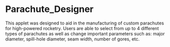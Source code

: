 # Parachute_Designer
This applet was designed to aid in the manufacturing of custom parachutes for high-powered rocketry. Users are able to select from up to 4 different types of parachutes as well as change important parameters such as: major diameter, spill-hole diameter, seam width, number of gores, etc.
